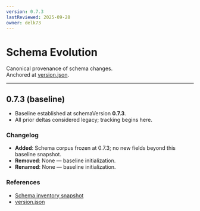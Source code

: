 ```yaml
---
version: 0.7.3
lastReviewed: 2025-09-28
owner: delk73
---
```


# Schema Evolution

Canonical provenance of schema changes.  
Anchored at [version.json](../version.json).

---

## 0.7.3 (baseline)

- Baseline established at schemaVersion **0.7.3**.  
- All prior deltas considered legacy; tracking begins here.  

### Changelog

- **Added**: Schema corpus frozen at 0.7.3; no new fields beyond this baseline snapshot.
- **Removed**: None — baseline initialization.
- **Renamed**: None — baseline initialization.

### References

- [Schema inventory snapshot](../meta/output/schema_eval_latest.md)
- [version.json](../version.json)
